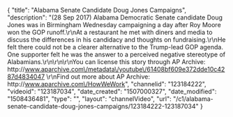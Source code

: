 {
    "title": "Alabama Senate Candidate Doug Jones Campaigns",
    "description": "(28 Sep 2017) Alabama Democratic Senate candidate Doug Jones was in Birmingham Wednesday campaigning a day after Roy Moore won the GOP runoff.\r\nAt a restaurant he met with diners and media to discuss the differences in his candidacy and thoughts on fundraising.\r\nHe felt there could not be a clearer alternative to the Trump-lead GOP agenda. One supporter felt he was the answer to a perceived negative stereotype of Alabamians.\r\n\r\n\r\nYou can license this story through AP Archive: http:\/\/www.aparchive.com\/metadata\/youtube\/61408bf609e372dde10c4287d4834047 \r\nFind out more about AP Archive: http:\/\/www.aparchive.com\/HowWeWork",
    "channelid": "123184222",
    "videoid": "123187034",
    "date_created": "1507000327",
    "date_modified": "1508436481",
    "type": "",
    "layout": "channelVideo",
    "url": "\/c1\/alabama-senate-candidate-doug-jones-campaigns\/123184222-123187034"
}